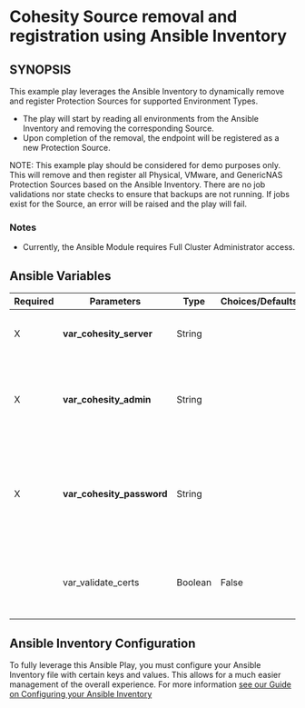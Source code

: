 # Cohesity Source removal and registration using Ansible Inventory

## SYNOPSIS
This example play leverages the Ansible Inventory to dynamically remove and register Protection Sources for supported Environment Types.
- The play will start by reading all environments from the Ansible Inventory and removing the corresponding Source.
- Upon completion of the removal, the endpoint will be registered as a new Protection Source.

NOTE: This example play should be considered for demo purposes only.  This will remove and then register all Physical, VMware, and GenericNAS Protection Sources based on the Ansible Inventory.  There are no job validations nor state checks to ensure that backups are not running.  If jobs exist for the Source, an error will be raised and the play will fail.

### Notes
  - Currently, the Ansible Module requires Full Cluster Administrator access.

## Ansible Variables

| Required | Parameters | Type | Choices/Defaults | Comments |
| --- | --- | --- | --- | --- |
| X | **var_cohesity_server** | String | | IP or FQDN for the Cohesity Cluster |
| X | **var_cohesity_admin** | String | | Username with which Ansible will connect to the Cohesity Cluster |
| X | **var_cohesity_password** | String | | Password belonging to the selected Username.  This parameter will not be logged. |
|   | var_validate_certs | Boolean | False | Switch determines if SSL Validation should be enabled. |

## Ansible Inventory Configuration

To fully leverage this Ansible Play, you must configure your Ansible Inventory file with certain keys and values.  This allows for a much easier management of the overall experience.  For more information [see our Guide on Configuring your Ansible Inventory](../configuring-your-ansible-inventory.md)
